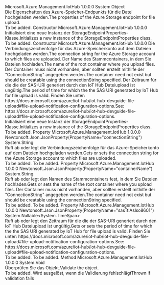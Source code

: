 <Type Name="StorageEndpointProperties" FullName="Microsoft.Azure.Management.IotHub.Models.StorageEndpointProperties">
  <TypeSignature Language="C#" Value="public class StorageEndpointProperties" />
  <TypeSignature Language="ILAsm" Value=".class public auto ansi beforefieldinit StorageEndpointProperties extends System.Object" />
  <TypeSignature Language="DocId" Value="T:Microsoft.Azure.Management.IotHub.Models.StorageEndpointProperties" />
  <TypeSignature Language="VB.NET" Value="Public Class StorageEndpointProperties" />
  <TypeSignature Language="F#" Value="type StorageEndpointProperties = class" />
  <AssemblyInfo>
    <AssemblyName>Microsoft.Azure.Management.IotHub</AssemblyName>
    <AssemblyVersion>1.0.0.0</AssemblyVersion>
  </AssemblyInfo>
  <Base>
    <BaseTypeName>System.Object</BaseTypeName>
  </Base>
  <Interfaces />
  <Docs>
    <summary>
            <span data-ttu-id="25258-101">Die Eigenschaften des Azure-Speicher-Endpunkts für die Datei hochgeladen werden.</span><span class="sxs-lookup"><span data-stu-id="25258-101">The properties of the Azure Storage endpoint for file upload.</span></span>
            </summary>
    <remarks>To be added.</remarks>
  </Docs>
  <Members>
    <Member MemberName=".ctor">
      <MemberSignature Language="C#" Value="public StorageEndpointProperties ();" />
      <MemberSignature Language="ILAsm" Value=".method public hidebysig specialname rtspecialname instance void .ctor() cil managed" />
      <MemberSignature Language="DocId" Value="M:Microsoft.Azure.Management.IotHub.Models.StorageEndpointProperties.#ctor" />
      <MemberSignature Language="VB.NET" Value="Public Sub New ()" />
      <MemberType>Constructor</MemberType>
      <AssemblyInfo>
        <AssemblyName>Microsoft.Azure.Management.IotHub</AssemblyName>
        <AssemblyVersion>1.0.0.0</AssemblyVersion>
      </AssemblyInfo>
      <Parameters />
      <Docs>
        <summary>
            <span data-ttu-id="25258-102">Initialisiert eine neue Instanz der StorageEndpointProperties-Klasse.</span><span class="sxs-lookup"><span data-stu-id="25258-102">Initializes a new instance of the StorageEndpointProperties class.</span></span>
            </summary>
        <remarks>To be added.</remarks>
      </Docs>
    </Member>
    <Member MemberName=".ctor">
      <MemberSignature Language="C#" Value="public StorageEndpointProperties (string connectionString, string containerName, Nullable&lt;TimeSpan&gt; sasTtlAsIso8601 = null);" />
      <MemberSignature Language="ILAsm" Value=".method public hidebysig specialname rtspecialname instance void .ctor(string connectionString, string containerName, valuetype System.Nullable`1&lt;valuetype System.TimeSpan&gt; sasTtlAsIso8601) cil managed" />
      <MemberSignature Language="DocId" Value="M:Microsoft.Azure.Management.IotHub.Models.StorageEndpointProperties.#ctor(System.String,System.String,System.Nullable{System.TimeSpan})" />
      <MemberSignature Language="VB.NET" Value="Public Sub New (connectionString As String, containerName As String, Optional sasTtlAsIso8601 As Nullable(Of TimeSpan) = null)" />
      <MemberSignature Language="F#" Value="new Microsoft.Azure.Management.IotHub.Models.StorageEndpointProperties : string * string * Nullable&lt;TimeSpan&gt; -&gt; Microsoft.Azure.Management.IotHub.Models.StorageEndpointProperties" Usage="new Microsoft.Azure.Management.IotHub.Models.StorageEndpointProperties (connectionString, containerName, sasTtlAsIso8601)" />
      <MemberType>Constructor</MemberType>
      <AssemblyInfo>
        <AssemblyName>Microsoft.Azure.Management.IotHub</AssemblyName>
        <AssemblyVersion>1.0.0.0</AssemblyVersion>
      </AssemblyInfo>
      <Parameters>
        <Parameter Name="connectionString" Type="System.String" />
        <Parameter Name="containerName" Type="System.String" />
        <Parameter Name="sasTtlAsIso8601" Type="System.Nullable&lt;System.TimeSpan&gt;" />
      </Parameters>
      <Docs>
        <param name="connectionString"><span data-ttu-id="25258-103">Die Verbindungszeichenfolge für das Azure-Speicherkonto auf dem Dateien hochgeladen werden.</span><span class="sxs-lookup"><span data-stu-id="25258-103">The connection string for the Azure Storage account to which files are uploaded.</span></span></param>
        <param name="containerName"><span data-ttu-id="25258-104">Der Name des Stammcontainers, in dem Sie Dateien hochladen.</span><span class="sxs-lookup"><span data-stu-id="25258-104">The name of the root container where you upload files.</span></span> <span data-ttu-id="25258-105">Der Container muss nicht vorhanden, aber sollten erstellt mithilfe der "ConnectionString" angegeben werden.</span><span class="sxs-lookup"><span data-stu-id="25258-105">The container need not exist but should be creatable using the connectionString specified.</span></span></param>
        <param name="sasTtlAsIso8601"><span data-ttu-id="25258-106">Der Zeitraum für die die der SAS-URI generiert durch den IoT Hub Dateiupload ist ungültig.</span><span class="sxs-lookup"><span data-stu-id="25258-106">The period of time for which the the SAS URI generated by IoT Hub for file upload is valid.</span></span> <span data-ttu-id="25258-107">Finden Sie unter: https://docs.microsoft.com/azure/iot-hub/iot-hub-devguide-file-upload#file-upload-notification-configuration-options.</span><span class="sxs-lookup"><span data-stu-id="25258-107">See: https://docs.microsoft.com/azure/iot-hub/iot-hub-devguide-file-upload#file-upload-notification-configuration-options.</span></span></param>
        <summary>
            <span data-ttu-id="25258-108">Initialisiert eine neue Instanz der StorageEndpointProperties-Klasse.</span><span class="sxs-lookup"><span data-stu-id="25258-108">Initializes a new instance of the StorageEndpointProperties class.</span></span>
            </summary>
        <remarks>To be added.</remarks>
      </Docs>
    </Member>
    <Member MemberName="ConnectionString">
      <MemberSignature Language="C#" Value="public string ConnectionString { get; set; }" />
      <MemberSignature Language="ILAsm" Value=".property instance string ConnectionString" />
      <MemberSignature Language="DocId" Value="P:Microsoft.Azure.Management.IotHub.Models.StorageEndpointProperties.ConnectionString" />
      <MemberSignature Language="VB.NET" Value="Public Property ConnectionString As String" />
      <MemberSignature Language="F#" Value="member this.ConnectionString : string with get, set" Usage="Microsoft.Azure.Management.IotHub.Models.StorageEndpointProperties.ConnectionString" />
      <MemberType>Property</MemberType>
      <AssemblyInfo>
        <AssemblyName>Microsoft.Azure.Management.IotHub</AssemblyName>
        <AssemblyVersion>1.0.0.0</AssemblyVersion>
      </AssemblyInfo>
      <Attributes>
        <Attribute>
          <AttributeName>Newtonsoft.Json.JsonProperty(PropertyName="connectionString")</AttributeName>
        </Attribute>
      </Attributes>
      <ReturnValue>
        <ReturnType>System.String</ReturnType>
      </ReturnValue>
      <Docs>
        <summary>
            <span data-ttu-id="25258-109">Ruft ab oder legt die Verbindungszeichenfolge für das Azure-Speicherkonto auf dem Dateien hochgeladen werden.</span><span class="sxs-lookup"><span data-stu-id="25258-109">Gets or sets the connection string for the Azure Storage account to which files are uploaded.</span></span>
            </summary>
        <value>To be added.</value>
        <remarks>To be added.</remarks>
      </Docs>
    </Member>
    <Member MemberName="ContainerName">
      <MemberSignature Language="C#" Value="public string ContainerName { get; set; }" />
      <MemberSignature Language="ILAsm" Value=".property instance string ContainerName" />
      <MemberSignature Language="DocId" Value="P:Microsoft.Azure.Management.IotHub.Models.StorageEndpointProperties.ContainerName" />
      <MemberSignature Language="VB.NET" Value="Public Property ContainerName As String" />
      <MemberSignature Language="F#" Value="member this.ContainerName : string with get, set" Usage="Microsoft.Azure.Management.IotHub.Models.StorageEndpointProperties.ContainerName" />
      <MemberType>Property</MemberType>
      <AssemblyInfo>
        <AssemblyName>Microsoft.Azure.Management.IotHub</AssemblyName>
        <AssemblyVersion>1.0.0.0</AssemblyVersion>
      </AssemblyInfo>
      <Attributes>
        <Attribute>
          <AttributeName>Newtonsoft.Json.JsonProperty(PropertyName="containerName")</AttributeName>
        </Attribute>
      </Attributes>
      <ReturnValue>
        <ReturnType>System.String</ReturnType>
      </ReturnValue>
      <Docs>
        <summary>
            <span data-ttu-id="25258-110">Ruft ab oder legt den Namen des Stammcontainers fest, in dem Sie Dateien hochladen.</span><span class="sxs-lookup"><span data-stu-id="25258-110">Gets or sets the name of the root container where you upload files.</span></span>
            <span data-ttu-id="25258-111">Der Container muss nicht vorhanden, aber sollten erstellt mithilfe der "ConnectionString" angegeben werden.</span><span class="sxs-lookup"><span data-stu-id="25258-111">The container need not exist but should be creatable using the connectionString specified.</span></span>
            </summary>
        <value>To be added.</value>
        <remarks>To be added.</remarks>
      </Docs>
    </Member>
    <Member MemberName="SasTtlAsIso8601">
      <MemberSignature Language="C#" Value="public Nullable&lt;TimeSpan&gt; SasTtlAsIso8601 { get; set; }" />
      <MemberSignature Language="ILAsm" Value=".property instance valuetype System.Nullable`1&lt;valuetype System.TimeSpan&gt; SasTtlAsIso8601" />
      <MemberSignature Language="DocId" Value="P:Microsoft.Azure.Management.IotHub.Models.StorageEndpointProperties.SasTtlAsIso8601" />
      <MemberSignature Language="VB.NET" Value="Public Property SasTtlAsIso8601 As Nullable(Of TimeSpan)" />
      <MemberSignature Language="F#" Value="member this.SasTtlAsIso8601 : Nullable&lt;TimeSpan&gt; with get, set" Usage="Microsoft.Azure.Management.IotHub.Models.StorageEndpointProperties.SasTtlAsIso8601" />
      <MemberType>Property</MemberType>
      <AssemblyInfo>
        <AssemblyName>Microsoft.Azure.Management.IotHub</AssemblyName>
        <AssemblyVersion>1.0.0.0</AssemblyVersion>
      </AssemblyInfo>
      <Attributes>
        <Attribute>
          <AttributeName>Newtonsoft.Json.JsonProperty(PropertyName="sasTtlAsIso8601")</AttributeName>
        </Attribute>
      </Attributes>
      <ReturnValue>
        <ReturnType>System.Nullable&lt;System.TimeSpan&gt;</ReturnType>
      </ReturnValue>
      <Docs>
        <summary>
            <span data-ttu-id="25258-112">Ruft ab oder legt den Zeitraum für die die der SAS-URI generiert durch den IoT Hub Dateiupload ist ungültig.</span><span class="sxs-lookup"><span data-stu-id="25258-112">Gets or sets the period of time for which the the SAS URI generated by IoT Hub for file upload is valid.</span></span> <span data-ttu-id="25258-113">Finden Sie unter: https://docs.microsoft.com/azure/iot-hub/iot-hub-devguide-file-upload#file-upload-notification-configuration-options.</span><span class="sxs-lookup"><span data-stu-id="25258-113">See: https://docs.microsoft.com/azure/iot-hub/iot-hub-devguide-file-upload#file-upload-notification-configuration-options.</span></span>
            </summary>
        <value>To be added.</value>
        <remarks>To be added.</remarks>
      </Docs>
    </Member>
    <Member MemberName="Validate">
      <MemberSignature Language="C#" Value="public virtual void Validate ();" />
      <MemberSignature Language="ILAsm" Value=".method public hidebysig newslot virtual instance void Validate() cil managed" />
      <MemberSignature Language="DocId" Value="M:Microsoft.Azure.Management.IotHub.Models.StorageEndpointProperties.Validate" />
      <MemberSignature Language="VB.NET" Value="Public Overridable Sub Validate ()" />
      <MemberSignature Language="F#" Value="abstract member Validate : unit -&gt; unit&#xA;override this.Validate : unit -&gt; unit" Usage="storageEndpointProperties.Validate " />
      <MemberType>Method</MemberType>
      <AssemblyInfo>
        <AssemblyName>Microsoft.Azure.Management.IotHub</AssemblyName>
        <AssemblyVersion>1.0.0.0</AssemblyVersion>
      </AssemblyInfo>
      <ReturnValue>
        <ReturnType>System.Void</ReturnType>
      </ReturnValue>
      <Parameters />
      <Docs>
        <summary>
            <span data-ttu-id="25258-114">Überprüfen Sie das Objekt.</span><span class="sxs-lookup"><span data-stu-id="25258-114">Validate the object.</span></span>
            </summary>
        <remarks>To be added.</remarks>
        <exception cref="T:Microsoft.Rest.ValidationException">
            <span data-ttu-id="25258-115">Wird ausgelöst, wenn die Validierung fehlschlägt</span><span class="sxs-lookup"><span data-stu-id="25258-115">Thrown if validation fails</span></span>
            </exception>
      </Docs>
    </Member>
  </Members>
</Type>